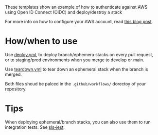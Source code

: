 These templates show an example of how to authenticate against AWS using Open ID Connect (OIDC) and deploy/destroy a stack

For more info on how to configure your AWS account, read [this blog post](https://benoitboure.com/securely-access-your-aws-resources-from-github-actions).


# How/when to use

Use [deploy.yml](./deploy.yml), to deploy branch/ephemera stacks on every pull request, or to staging/prod environments when you merge to develop or main.

Use [teardown.yml](./teardown.yml) to tear down an ephemeral stack when the branch is merged.

Both files shoud be palced in the `.github/workflows/` dorectoy of your repository.

# Tips

When deploying ephemeral/branch stacks, you can also use them to run integration tests. See [sls-jest](https://serverlessguru.gitbook.io/sls-jest/).
